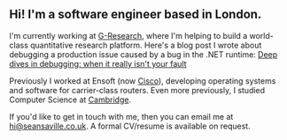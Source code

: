 ## Hi! I'm a software engineer based in London.

I'm currently working at [G-Research](https://www.gresearch.com), where I'm helping to build a world-class quantitative
research platform. Here's a blog post I wrote about debugging a production issue caused by a bug in the .NET runtime:
[Deep dives in debugging: when it really isn't your fault](https://www.gresearch.com/blog/article/deep-dives-in-debugging-when-it-really-isnt-your-fault)

Previously I worked at Ensoft (now [Cisco](https://blogs.cisco.com/news/cisco-announces-sp-networking-news)), developing
operating systems and software for carrier-class routers. Even more previously, I studied Computer Science at
[Cambridge](https://www.cst.cam.ac.uk).

If you'd like to get in touch with me, then you can email me at hi@seansaville.co.uk. A formal CV/resume is available
on request.
